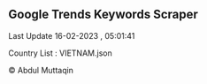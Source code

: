 

## Google Trends Keywords Scraper 
 
Last Update 16-02-2023 , 05:01:41

Country List :
VIETNAM.json



© Abdul Muttaqin 

